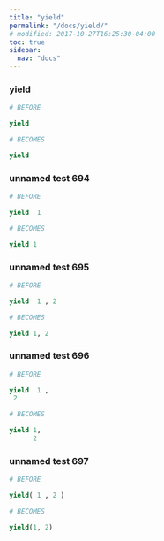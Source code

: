 ```yaml
---
title: "yield"
permalink: "/docs/yield/"
# modified: 2017-10-27T16:25:30-04:00
toc: true
sidebar:
  nav: "docs"
---
```

### yield
```ruby
# BEFORE

yield

```
```ruby
# BECOMES

yield

```
### unnamed test 694
```ruby
# BEFORE

yield  1

```
```ruby
# BECOMES

yield 1

```
### unnamed test 695
```ruby
# BEFORE

yield  1 , 2

```
```ruby
# BECOMES

yield 1, 2

```
### unnamed test 696
```ruby
# BEFORE

yield  1 , 
 2

```
```ruby
# BECOMES

yield 1,
      2

```
### unnamed test 697
```ruby
# BEFORE

yield( 1 , 2 )

```
```ruby
# BECOMES

yield(1, 2)
```
